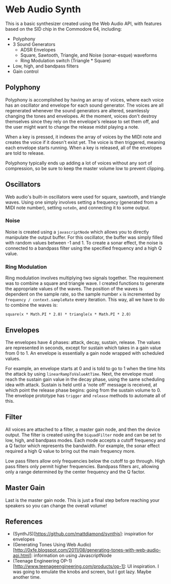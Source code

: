 # Web Audio Synth

This is a basic synthesizer created using the Web Audio API, with features based on the SID chip in the Commodore 64, including:

* Polyphony
* 3 Sound Generators
  * ADSR Envelopes
  * Square, Sawtooth, Triangle, and Noise (sonar-esque) waveforms
  * Ring Modulation switch (Triangle * Square)
* Low, high, and bandpass filters
* Gain control

## Polyphony
Polyphony is accomplished by having an array of voices, where each voice has an oscillator and envelope for each sound generator. The voices are all regenerated whenever the sound generators are altered, seamlessly changing the tones and envelopes. At the moment, voices don't destroy themselves since they rely on the envelope's release to set them off, and the user might want to change the release midst playing a note.

When a key is pressed, it indexes the array of voices by the MIDI note and creates the voice if it doesn't exist yet. The voice is then triggered, meaning each envelope starts running. When a key is released, all of the envelopes are told to release.

Polyphony typically ends up adding a lot of voices without any sort of compression, so be sure to keep the master volume low to prevent clipping.

## Oscillators
Web audio's built-in oscillators were used for square, sawtooth, and triangle waves. Using one simply involves setting a frequency (generated from a MIDI note number), setting `noteOn`, and connecting it to some output.

### Noise
Noise is created using a `javascriptNode` which allows you to directly manipulate the output buffer. For this oscillator, the buffer was simply filled with random values between -1 and 1. To create a sonar effect, the noise is connected to a bandpass filter using the specified frequency and a high Q value.

### Ring Modulation
Ring modulation involves multiplying two signals together. The requirement was to combine a square and triangle wave. I created functions to generate the appropriate values of the waves. The position of the waves is dependent on the sample rate, so the sample number `x` is incremented by `frequency / context.sampleRate` every iteration. This way, all we have to do to combine the waves is:

	square(x * Math.PI * 2.0) * triangle(x * Math.PI * 2.0)

## Envelopes
The envelopes have 4 phases: attack, decay, sustain, release. The values are represented in seconds, except for sustain which takes in a gain value from 0 to 1. An envelope is essentially a gain node wrapped with scheduled values.

For example, an envelope starts at 0 and is told to go to 1 when the time hits the attack by using `linearRampToValueAtTime`. Next, the envelope must reach the sustain gain value in the decay phase, using the same scheduling idea with attack. Sustain is held until a 'note off' message is received, at which point the release phase begins: going from the sustain volume to 0. The envelope prototype has `trigger` and `release` methods to automate all of this.

## Filter
All voices are attached to a filter, a master gain node, and then the device output. The filter is created using the `biquadFilter` node and can be set to low, high, and bandpass modes. Each mode accepts a cutoff frequency and a Q factor which represents the bandwidth. For example, the sonar effect required a high Q value to bring out the main frequency more.

Low pass filters allow only frequencies below the cutoff to go through. High pass filters only permit higher frequencies. Bandpass filters arc, allowing only a range determined by the center frequency and the Q factor.

## Master Gain
Last is the master gain node. This is just a final step before reaching your speakers so you can change the overall volume!

## References
* (SynthJS)[https://github.com/mattdiamond/synthjs]: inspiration for envelopes
* (Generating Tones Using Web Audio)[http://0xfe.blogspot.com/2011/08/generating-tones-with-web-audio-api.html]: information on using JavascriptNode
* (Teenage Engineering OP-1)[http://www.teenageengineering.com/products/op-1]: UI inspiration. I was going to emulate the knobs and screen, but I got lazy. Maybe another time.
